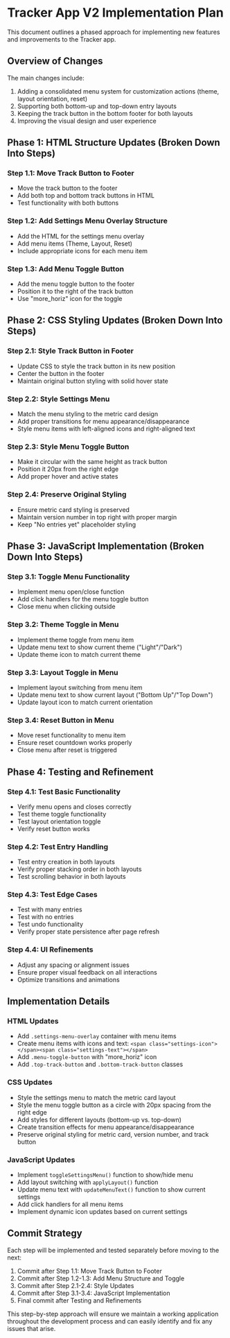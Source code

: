 # Tracker App V2 Implementation Plan

This document outlines a phased approach for implementing new features and improvements to the Tracker app.

## Overview of Changes

The main changes include:
1. Adding a consolidated menu system for customization actions (theme, layout orientation, reset)
2. Supporting both bottom-up and top-down entry layouts
3. Keeping the track button in the bottom footer for both layouts
4. Improving the visual design and user experience

## Phase 1: HTML Structure Updates (Broken Down Into Steps)

### Step 1.1: Move Track Button to Footer
- Move the track button to the footer
- Add both top and bottom track buttons in HTML
- Test functionality with both buttons

### Step 1.2: Add Settings Menu Overlay Structure
- Add the HTML for the settings menu overlay
- Add menu items (Theme, Layout, Reset)
- Include appropriate icons for each menu item

### Step 1.3: Add Menu Toggle Button
- Add the menu toggle button to the footer
- Position it to the right of the track button
- Use "more_horiz" icon for the toggle

## Phase 2: CSS Styling Updates (Broken Down Into Steps)

### Step 2.1: Style Track Button in Footer
- Update CSS to style the track button in its new position
- Center the button in the footer
- Maintain original button styling with solid hover state

### Step 2.2: Style Settings Menu
- Match the menu styling to the metric card design
- Add proper transitions for menu appearance/disappearance
- Style menu items with left-aligned icons and right-aligned text

### Step 2.3: Style Menu Toggle Button
- Make it circular with the same height as track button
- Position it 20px from the right edge
- Add proper hover and active states

### Step 2.4: Preserve Original Styling
- Ensure metric card styling is preserved
- Maintain version number in top right with proper margin
- Keep "No entries yet" placeholder styling

## Phase 3: JavaScript Implementation (Broken Down Into Steps)

### Step 3.1: Toggle Menu Functionality
- Implement menu open/close function
- Add click handlers for the menu toggle button
- Close menu when clicking outside

### Step 3.2: Theme Toggle in Menu
- Implement theme toggle from menu item
- Update menu text to show current theme ("Light"/"Dark")
- Update theme icon to match current theme

### Step 3.3: Layout Toggle in Menu
- Implement layout switching from menu item
- Update menu text to show current layout ("Bottom Up"/"Top Down")
- Update layout icon to match current orientation

### Step 3.4: Reset Button in Menu
- Move reset functionality to menu item
- Ensure reset countdown works properly
- Close menu after reset is triggered

## Phase 4: Testing and Refinement

### Step 4.1: Test Basic Functionality
- Verify menu opens and closes correctly
- Test theme toggle functionality
- Test layout orientation toggle
- Verify reset button works

### Step 4.2: Test Entry Handling
- Test entry creation in both layouts
- Verify proper stacking order in both layouts
- Test scrolling behavior in both layouts

### Step 4.3: Test Edge Cases
- Test with many entries
- Test with no entries
- Test undo functionality
- Verify proper state persistence after page refresh

### Step 4.4: UI Refinements
- Adjust any spacing or alignment issues
- Ensure proper visual feedback on all interactions
- Optimize transitions and animations

## Implementation Details

### HTML Updates
- Add `.settings-menu-overlay` container with menu items
- Create menu items with icons and text: `<span class="settings-icon"></span><span class="settings-text"></span>`
- Add `.menu-toggle-button` with "more_horiz" icon
- Add `.top-track-button` and `.bottom-track-button` classes

### CSS Updates 
- Style the settings menu to match the metric card layout
- Style the menu toggle button as a circle with 20px spacing from the right edge
- Add styles for different layouts (bottom-up vs. top-down)
- Create transition effects for menu appearance/disappearance
- Preserve original styling for metric card, version number, and track button

### JavaScript Updates
- Implement `toggleSettingsMenu()` function to show/hide menu
- Add layout switching with `applyLayout()` function 
- Update menu text with `updateMenuText()` function to show current settings
- Add click handlers for all menu items
- Implement dynamic icon updates based on current settings

## Commit Strategy

Each step will be implemented and tested separately before moving to the next:

1. Commit after Step 1.1: Move Track Button to Footer
2. Commit after Step 1.2-1.3: Add Menu Structure and Toggle
3. Commit after Step 2.1-2.4: Style Updates
4. Commit after Step 3.1-3.4: JavaScript Implementation
5. Final commit after Testing and Refinements

This step-by-step approach will ensure we maintain a working application throughout the development process and can easily identify and fix any issues that arise.